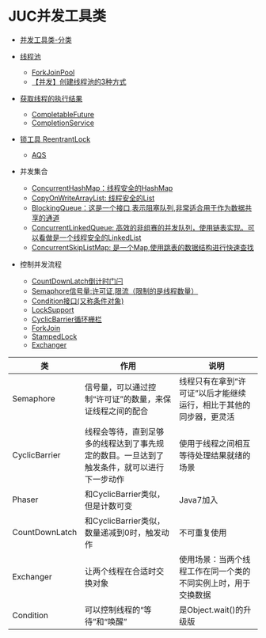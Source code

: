 # JUC并发工具类


* [并发工具类-分类](./img/并发工具类-分类.png)
* [线程池](线程池.md)

  * [ForkJoinPool](ForkJoinPool.md)
  * [【并发】创建线程池的3种方式](【并发】创建线程池的3种方式.md)

* [获取线程的执行结果](获取线程的执行结果.md)

  * [CompletableFuture](CompletableFuture.md)
  * [CompletionService](CompletionService.md)

* [锁工具 ReentrantLock](lock.md)
  * [AQS](AQS.md)

* 并发集合
    * [ConcurrentHashMap：线程安全的HashMap](ConcurrentHashMap线程安全的HashMap.md)
    * [CopyOnWriteArrayList: 线程安全的List](CopyOnWriteArrayList线程安全的List.md)
    * [BlockingQueue：这是一个接口,表示阻塞队列,非常适合用于作为数据共享的通道](BlockingQueue.md)
    * [ConcurrentLinkedQueue: 高效的非组赛的并发队列，使用链表实现。可以看做是一个线程安全的LinkedList](ConcurrentLinkedQueue.md)
    * [ConcurrentSkipListMap: 是一个Map,使用跳表的数据结构进行快速查找](ConcurrentSkipListMap.md)
* 控制并发流程
    * [CountDownLatch倒计时门闩](CountDownLatch倒计时门闩.md)
    * [Semaphore信号量:许可证,限流（限制的是线程数量）](Semaphore信号量.md)
    * [Condition接口(又称条件对象)](Condition接口.md)
    * [LockSupport](LockSupport.md)
    * [CyclicBarrier循环栅栏](CyclicBarrier循环栅栏.md)
    * [ForkJoin](ForkJoin.md)
    * [StampedLock](StampedLock.md)
    * [Exchanger](Exchanger.md)


| 类               | 作用                                                                                       | 说明                                                               |
| ---------------- | ---------------                                                                            | ---------------                                                    |
| Semaphore        | 信号量，可以通过控制“许可证”的数量，来保证线程之间的配合                                   | 线程只有在拿到“许可证”以后才能继续运行，相比于其他的同步器，更灵活 |
| CyclicBarrier    | 线程会等待，直到足够多的线程达到了事先规定的数目。一旦达到了触发条件，就可以进行下一步动作 | 使用于线程之间相互等待处理结果就绪的场景                           |
| Phaser           | 和CyclicBarrier类似，但是计数可变                                                          | Java7加入                                                          |
| CountDownLatch   | 和CyclicBarrier类似，数量递减到0时，触发动作                                               | 不可重复使用                                                       |
| Exchanger        | 让两个线程在合适时交换对象                                                                 | 使用场景：当两个线程工作在同一个类的不同实例上时，用于交换数据     |
| Condition        | 可以控制线程的“等待”和“唤醒”                                                               | 是Object.wait()的升级版                                            |

















































